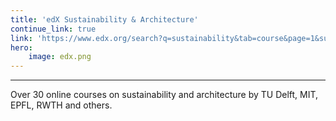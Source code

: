 ```yaml
---
title: 'edX Sustainability & Architecture'
continue_link: true
link: 'https://www.edx.org/search?q=sustainability&tab=course&page=1&subject=Art+%26+Culture&subject=Architecture'
hero:
    image: edx.png
---
```


***
Over 30 online courses on sustainability and architecture by TU Delft, MIT, EPFL, RWTH and others.